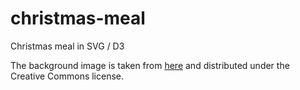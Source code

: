 christmas-meal
==============

Christmas meal in SVG / D3

The background image is taken from [here](http://www.webdesignhot.com/free-vector-graphics/winter-christmas-scene-vector-illustration/) and distributed under the Creative Commons license.
